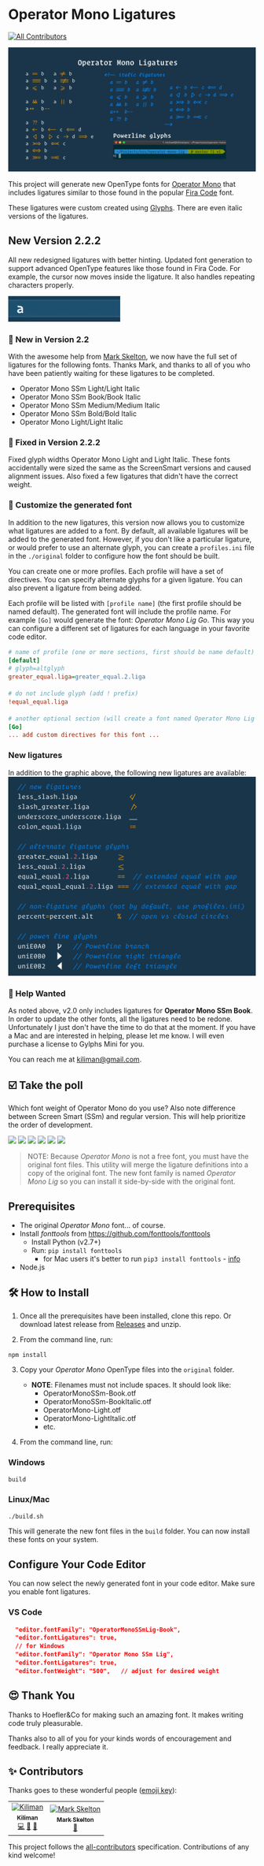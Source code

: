 # Operator Mono Ligatures

[![All Contributors](https://img.shields.io/badge/all_contributors-2-orange.svg?style=flat-square)](#contributors-)

<img src="./images/operator-mono-lig.png" />

This project will generate new OpenType fonts for [Operator Mono](https://www.typography.com/fonts/operator/styles/) that includes ligatures similar to
those found in the popular [Fira Code](https://github.com/tonsky/FiraCode) font.

These ligatures were custom created using [Glyphs](https://glyphsapp.com/).
There are even italic versions of the ligatures.

## New Version 2.2.2

All new redesigned ligatures with better hinting. Updated font generation to support advanced OpenType features
like those found in Fira Code. For example, the cursor now moves inside the ligature. It also handles repeating
characters properly.

<img src="./images/caret-position.gif" />

### 🎉 New in Version 2.2

With the awesome help from [Mark Skelton](https://github.com/markypython), we now have the full set of ligatures for
the following fonts. Thanks Mark, and thanks to all of you who have been patiently waiting for these ligatures to be completed.

- Operator Mono SSm Light/Light Italic
- Operator Mono SSm Book/Book Italic
- Operator Mono SSm Medium/Medium Italic
- Operator Mono SSm Bold/Bold Italic
- Operator Mono Light/Light Italic

### 🐛 Fixed in Version 2.2.2

Fixed glyph widths Operator Mono Light and Light Italic. These fonts accidentally were sized
the same as the ScreenSmart versions and caused alignment issues. Also fixed a few ligatures
that didn't have the correct weight.

### 🔧 Customize the generated font

In addition to the new ligatures, this version now allows you to customize what ligatures are added to a font.
By default, all available ligatures will be added to the generated font. However, if you don't like a particular
ligature, or would prefer to use an alternate glyph, you can create a `profiles.ini` file in the `./original` folder
to configure how the font should be built.

You can create one or more profiles. Each profile will have a set of directives. You can specify alternate glyphs for
a given ligature. You can also prevent a ligature from being added.

Each profile will be listed with `[profile name]` (the first profile should be named default). The generated font will
include the profile name. For example `[Go]` would generate the font: _Operator Mono Lig Go_. This way you can configure
a different set of ligatures for each language in your favorite code editor.

```ini
# name of profile (one or more sections, first should be name default)
[default]
# glyph=altglyph
greater_equal.liga=greater_equal.2.liga

# do not include glyph (add ! prefix)
!equal_equal.liga

# another optional section (will create a font named Operator Mono Lig Go)
[Go]
... add custom directives for this font ...
```

### New ligatures

In addition to the graphic above, the following new ligatures are available:
<img src="./images/new-ligatures.png"/>

### 🙏 Help Wanted

As noted above, v2.0 only includes ligatures for **Operator Mono SSm Book**. In order to
update the other fonts, all the ligatures need to be redone. Unfortunately I just don't
have the time to do that at the moment. If you have a Mac and are interested in helping,
please let me know. I will even purchase a license to Gylphs Mini for you.

You can reach me at kiliman@gmail.com.

## ☑️ Take the poll

Which font weight of Operator Mono do you use? Also note difference between Screen Smart (SSm) and regular version. This will help prioritize the order of development.

[![](https://api.gh-polls.com/poll/01C6T4C3FBG21KVS7FAW7Z09B2/Operator%20Mono%20SSm%20Book)](https://api.gh-polls.com/poll/01C6T4C3FBG21KVS7FAW7Z09B2/Operator%20Mono%20SSm%20Book/vote)
[![](https://api.gh-polls.com/poll/01C6T4C3FBG21KVS7FAW7Z09B2/Operator%20Mono%20SSm%20Medium)](https://api.gh-polls.com/poll/01C6T4C3FBG21KVS7FAW7Z09B2/Operator%20Mono%20SSm%20Medium/vote)
[![](https://api.gh-polls.com/poll/01C6T4C3FBG21KVS7FAW7Z09B2/Operator%20Mono%20SSm%20Light)](https://api.gh-polls.com/poll/01C6T4C3FBG21KVS7FAW7Z09B2/Operator%20Mono%20SSm%20Light/vote)
[![](https://api.gh-polls.com/poll/01C6T4C3FBG21KVS7FAW7Z09B2/Operator%20Mono%20Book)](https://api.gh-polls.com/poll/01C6T4C3FBG21KVS7FAW7Z09B2/Operator%20Mono%20Book/vote)
[![](https://api.gh-polls.com/poll/01C6T4C3FBG21KVS7FAW7Z09B2/Operator%20Mono%20Medium)](https://api.gh-polls.com/poll/01C6T4C3FBG21KVS7FAW7Z09B2/Operator%20Mono%20Medium/vote)
[![](https://api.gh-polls.com/poll/01C6T4C3FBG21KVS7FAW7Z09B2/Operator%20Mono%20Light)](https://api.gh-polls.com/poll/01C6T4C3FBG21KVS7FAW7Z09B2/Operator%20Mono%20Light/vote)

> NOTE: Because _Operator Mono_ is not a free font, you must have the original font files. This utility
> will merge the ligature definitions into a copy of the original font. The new font family is named _Operator Mono Lig_ so you can install it side-by-side with the original font.

## Prerequisites

- The original _Operator Mono_ font... of course.
- Install _fonttools_ from https://github.com/fonttools/fonttools
  - Install Python (v2.7+)
  - Run: `pip install fonttools`
    - for Mac users it's better to run `pip3 install fonttools` - [info](https://stackoverflow.com/a/33416270/3191011)
- Node.js

## 🛠 How to Install

1. Once all the prerequisites have been installed, clone this repo. Or download latest release from [Releases](https://github.com/kiliman/operator-mono-lig/releases) and unzip.

2. From the command line, run:

```
npm install
```

3. Copy your _Operator Mono_ OpenType files into the `original` folder.

   - **NOTE**: Filenames must not include spaces. It should look like:
     - OperatorMonoSSm-Book.otf
     - OperatorMonoSSm-BookItalic.otf
     - OperatorMono-Light.otf
     - OperatorMono-LightItalic.otf
     - etc.

4. From the command line, run:

### Windows

```
build
```

### Linux/Mac

```
./build.sh
```

This will generate the new font files in the `build` folder. You can now install these fonts on your system.

## Configure Your Code Editor

You can now select the newly generated font in your code editor. Make sure you enable font ligatures.

### VS Code

```json
  "editor.fontFamily": "OperatorMonoSSmLig-Book",
  "editor.fontLigatures": true,
  // for Windows
  "editor.fontFamily": "Operator Mono SSm Lig",
  "editor.fontLigatures": true,
  "editor.fontWeight": "500",   // adjust for desired weight
```

## 😍 Thank You

Thanks to Hoefler&Co for making such an amazing font. It makes writing code truly pleasurable.

Thanks also to all of you for your kinds words of encouragement and feedback. I really
appreciate it.

## ✨ Contributors

Thanks goes to these wonderful people ([emoji key](https://allcontributors.org/docs/en/emoji-key)):

<!-- ALL-CONTRIBUTORS-LIST:START - Do not remove or modify this section -->
<!-- prettier-ignore-start -->
<!-- markdownlint-disable -->
<table>
  <tr>
    <td align="center"><a href="https://github.com/kiliman"><img src="https://avatars3.githubusercontent.com/u/47168?v=4" width="100px;" alt="Kiliman"/><br /><sub><b>Kiliman</b></sub></a><br /><a href="https://github.com/kiliman/operator-mono-lig/commits?author=kiliman" title="Code">💻</a> <a href="https://github.com/kiliman/operator-mono-lig/commits?author=kiliman" title="Documentation">📖</a> <a href="#design-kiliman" title="Design">🎨</a></td>
    <td align="center"><a href="https://github.com/markypython"><img src="https://avatars3.githubusercontent.com/u/25914066?v=4" width="100px;" alt="Mark Skelton"/><br /><sub><b>Mark Skelton</b></sub></a><br /><a href="#design-markypython" title="Design">🎨</a></td>
  </tr>
</table>

<!-- markdownlint-enable -->
<!-- prettier-ignore-end -->

<!-- ALL-CONTRIBUTORS-LIST:END -->

This project follows the [all-contributors](https://github.com/all-contributors/all-contributors) specification. Contributions of any kind welcome!
